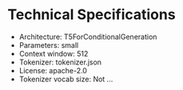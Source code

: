 # Technical Specifications

- Architecture: T5ForConditionalGeneration
- Parameters: small
- Context window: 512
- Tokenizer: tokenizer.json
- License: apache-2.0
- Tokenizer vocab size: Not ​...
